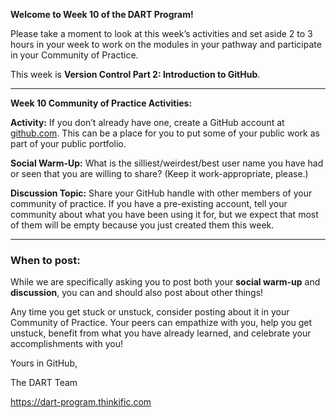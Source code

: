 **Welcome to Week 10 of the DART Program!**

Please take a moment to look at this week’s activities and set aside 2 to 3 hours in your week to work on the modules in your pathway and participate in your Community of Practice. 

This week is **Version Control Part 2: Introduction to GitHub**.

---

**Week 10 Community of Practice Activities:**

**Activity:** 
If you don’t already have one, create a GitHub account at [github.com](github.com). This can be a place for you to put some of your public work as part of your public portfolio. 

**Social Warm-Up:** 
What is the silliest/weirdest/best user name you have had or seen that you are willing to share? (Keep it work-appropriate, please.)

**Discussion Topic:** 
Share your GitHub handle with other members of your community of practice. If you have a pre-existing account, tell your community about what you have been using it for, but we expect that most of them will be empty because you just created them this week.

---
### **When to post:**

While we are specifically asking you to post both your **social warm-up** and **discussion**, you can and should also post about other things!

Any time you get stuck or unstuck, consider posting about it in your Community of Practice. Your peers can empathize with you, help you get unstuck, benefit from what you have already learned, and celebrate your accomplishments with you!

 Yours in GitHub, 

The DART Team

https://dart-program.thinkific.com

